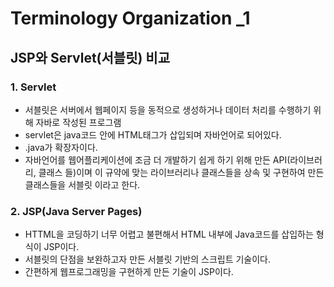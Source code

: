 # Terminology Organization  _1

## JSP와 Servlet(서블릿) 비교

### 1. Servlet

- 서블릿은 서버에서 웹페이지 등을 동적으로 생성하거나 데이터 처리를 수행하기 위해 자바로 작성된 프로그램
- servlet은 java코드 안에 HTML태그가 삽입되며 자바언어로 되어있다.
- .java가 확장자이다.
- 자바언어를 웹어플리케이션에 조금 더 개발하기 쉽게 하기 위해 만든 API(라이브러리, 클래스 들)이며 이 규약에 맞는 라이브러리나 클래스들을 상속 및 구현하여 만든 클래스들을 서블릿 이라고 한다.

### 2. JSP(Java Server Pages)

- HTTML을 코딩하기 너무 어렵고 불편해서 HTML 내부에 Java코드를 삽입하는 형식이 JSP이다.
- 서블릿의 단점을 보완하고자 만든 서블릿 기반의 스크립트 기술이다.
- 간편하게 웹프로그래밍을 구현하게 만든 기술이 JSP이다.
